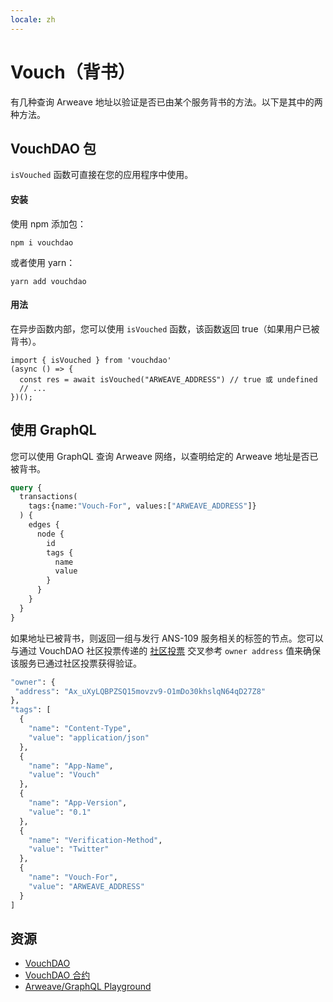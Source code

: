 ```yaml
---
locale: zh
---
```

# Vouch（背书）

有几种查询 Arweave 地址以验证是否已由某个服务背书的方法。以下是其中的两种方法。
## VouchDAO 包
`isVouched` 函数可直接在您的应用程序中使用。

#### 安装
使用 npm 添加包：
```console:no-line-numbers
npm i vouchdao
```
或者使用 yarn：
```console:no-line-numbers
yarn add vouchdao
```

#### 用法
在异步函数内部，您可以使用 `isVouched` 函数，该函数返回 true（如果用户已被背书）。

```js:no-line-numbers
import { isVouched } from 'vouchdao'
(async () => {
  const res = await isVouched("ARWEAVE_ADDRESS") // true 或 undefined
  // ...
})();
```

## 使用 GraphQL
您可以使用 GraphQL 查询 Arweave 网络，以查明给定的 Arweave 地址是否已被背书。

```graphql
query {
  transactions(
    tags:{name:"Vouch-For", values:["ARWEAVE_ADDRESS"]}
  ) {
    edges {
      node {
        id
        tags {
          name 
          value 
        }
      }
    }
  }
}
```

如果地址已被背书，则返回一组与发行 ANS-109 服务相关的标签的节点。您可以与通过 VouchDAO 社区投票传递的 [社区投票](https://community.xyz/#_z0ch80z_daDUFqC9jHjfOL8nekJcok4ZRkE_UesYsk/votes) 交叉参考 `owner address` 值来确保该服务已通过社区投票获得验证。

```graphql
"owner": {
 "address": "Ax_uXyLQBPZSQ15movzv9-O1mDo30khslqN64qD27Z8"
},
"tags": [
  {
    "name": "Content-Type",
    "value": "application/json"
  },
  {
    "name": "App-Name",
    "value": "Vouch"
  },
  {
    "name": "App-Version",
    "value": "0.1"
  },
  {
    "name": "Verification-Method",
    "value": "Twitter"
  },
  {
    "name": "Vouch-For",
    "value": "ARWEAVE_ADDRESS"
  }
]
```

## 资源
* [VouchDAO](https://vouch-dao.arweave.dev)
* [VouchDAO 合约](https://sonar.warp.cc/?#/app/contract/_z0ch80z_daDUFqC9jHjfOL8nekJcok4ZRkE_UesYsk)
* [Arweave/GraphQL Playground](https://arweave.net/graphql)